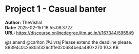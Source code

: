 # Project 1 - Casual banter

**Author:** TheVishal  
**Date:** 2025-02-15T16:55:08.372Z  
**URL:** https://discourse.onlinedegree.iitm.ac.in/t/167344/595549

@s.anand @carlton @Jivraj
Please extend the deadline please.
88394c0c2e80a1326cfffe020684be4a480×270 10.3 KB
